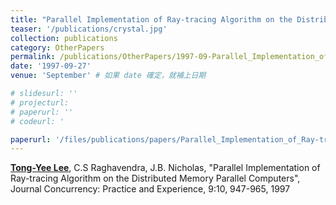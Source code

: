 ```yaml
---
title: "Parallel Implementation of Ray-tracing Algorithm on the Distributed Memory Parallel Computers"
teaser: '/publications/crystal.jpg'
collection: publications
category: OtherPapers
permalink: /publications/OtherPapers/1997-09-Parallel_Implementation_of_Ray-tracing_Algorithm_on_the_Distributed_Memory_Parallel_Computers
date: '1997-09-27'
venue: 'September' # 如果 date 確定，就補上日期

# slidesurl: ''
# projecturl: 
# paperurl: ''
# codeurl: '

paperurl: '/files/publications/papers/Parallel_Implementation_of_Ray-tracing_Algorithm_on_the_Distributed_Memory_Parallel_Computers.pdf'
---
```

		
<strong><u>Tong-Yee Lee</u></strong>, C.S Raghavendra, J.B. Nicholas, "Parallel Implementation of Ray-tracing Algorithm on the Distributed Memory Parallel Computers", Journal Concurrency: Practice and Experience, 9:10, 947-965, 1997